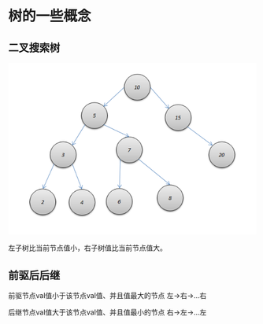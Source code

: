 # 树的一些概念

## 二叉搜索树
<img src="./assets/二叉搜索树.png" />

左子树比当前节点值小，右子树值比当前节点值大。

## 前驱后后继
前驱节点val值小于该节点val值、并且值最大的节点   左->右->...右

后继节点val值大于该节点val值、并且值最小的节点   右->左->...左